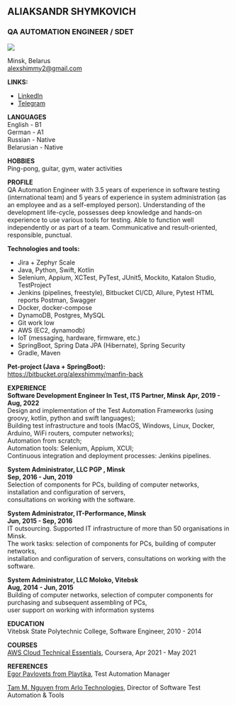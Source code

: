 ## ALIAKSANDR SHYMKOVICH
### QA AUTOMATION ENGINEER / SDET
![](profile_image.png)

Minsk, Belarus  
[alexshimmy2@gmail.com](mailto:alexshimmy2@gmail.com)

**LINKS:**
- [LinkedIn](https://www.linkedin.com/in/shimkovich/)
- [Telegram](https://t.me/alexshimmy)

**LANGUAGES**  
English - B1  
German - A1  
Russian - Native  
Belarusian - Native

**HOBBIES**  
Ping-pong,  guitar, gym, water activities

**PROFILE**  
QA Automation Engineer with 3.5 years of experience in software testing (international team) and 5 years of experience 
in system administration (as an employee and as a self-employed person).
Understanding of the development life-cycle, possesses deep knowledge and hands-on experience to use various tools for
testing. Able to function well independently or as part of a team. Communicative and result-oriented, responsible, 
punctual.

**Technologies and tools:**  
- Jira + Zephyr Scale  
- Java, Python, Swift, Kotlin
- Selenium, Appium, XCTest, PyTest, JUnit5, Mockito, Katalon Studio, TestProject
- Jenkins (pipelines, freestyle), Bitbucket CI/CD, Allure, Pytest HTML reports Postman, Swagger
- Docker, docker-compose
- DynamoDB, Postgres, MySQL
- Git work low
- AWS (EC2, dynamodb)
- IoT (messaging, hardware, firmware, etc.)
- SpringBoot, Spring Data JPA (Hibernate), Spring Security
- Gradle, Maven

**Pet-project (Java + SpringBoot):**  
<https://bitbucket.org/alexshimmy/manfin-back>

**EXPERIENCE**  
**Software Development Engineer In Test, ITS Partner, Minsk** 
**Apr, 2019 - Aug, 2022**  
Design and implementation of the Test Automation Frameworks (using groovy, kotlin, python and swift languages);  
Building test infrastructure and tools (MacOS, Windows, Linux, Docker, Arduino, WiFi routers, computer networks);  
Automation from scratch;  
Automation tools: Selenium, Appium, XCUI;  
Continuous integration and deployment processes: Jenkins pipelines.  

**System Administrator, LLC  PGP , Minsk**  
**Sep, 2016 - Jun, 2019**  
Selection of components for PCs, building of computer networks, installation and configuration of servers,   
consultations on working with the software.  

**System Administrator, IT-Performance, Minsk**  
**Jun, 2015 - Sep, 2016**  
IT outsourcing. Supported IT infrastructure of more than 50 organisations in Minsk.  
The work tasks: selection of components for PCs, building of computer networks,  
installation and configuration of servers, consultations on working with the software.

**System Administrator, LLC Moloko, Vitebsk**  
**Aug, 2014 - Jun, 2015**  
Building of computer networks, selection of computer components for purchasing and subsequent assembling of PCs,   
user support on working with information systems

**EDUCATION**  
Vitebsk State Polytechnic College, Software Engineer, 2010 - 2014

**COURSES**  
[AWS Cloud Technical Essentials](https://www.coursera.org/account/accomplishments/certificate/S42XHMFQYBH7), Coursera, Apr 2021 - May 2021  

**REFERENCES**  
[Egor Pavlovets from Playtika](https://www.linkedin.com/in/egor-pavlovets-952b6689/), Test Automation Manager

[Tam M. Nguyen from Arlo Technologies](https://www.linkedin.com/in/tomwyn/), Director of Software Test Automation & Tools
